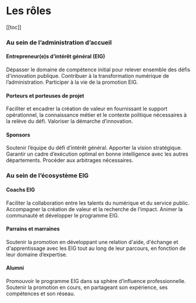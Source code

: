 # Les rôles

[[toc]]

### Au sein de l’administration d’accueil

#### Entrepreneur(e)s d’intérêt général (EIG)
Dépasser le domaine de compétence initial pour relever ensemble des défis d'innovation publique. Contribuer à la transformation numérique de l’administration. Participer à la vie de la promotion EIG.

#### Porteurs et porteuses de projet
Faciliter et encadrer la création de valeur en fournissant le support opérationnel, la connaissance métier et le contexte politique nécessaires à la relève du défi. Valoriser la démarche d’innovation.

#### Sponsors
Soutenir l’équipe du défi d’intérêt général. Apporter la vision stratégique. Garantir un cadre d’exécution optimal en bonne intelligence avec les autres départements. Procéder aux arbitrages nécessaires.

### Au sein de l’écosystème EIG

#### Coachs EIG
Faciliter la collaboration entre les talents du numérique et du service public. Accompagner la création de valeur et la recherche de l’impact. Animer la communauté et développer le programme EIG.

#### Parrains et marraines
Soutenir la promotion en développant une relation d'aide, d'échange et d'apprentissage avec les EIG tout au long de leur parcours, en fonction de leur domaine d’expertise.

#### Alumni
Promouvoir le programme EIG dans sa sphère d’influence professionnelle. Soutenir la promotion en cours, en partageant son expérience, ses compétences et son réseau.